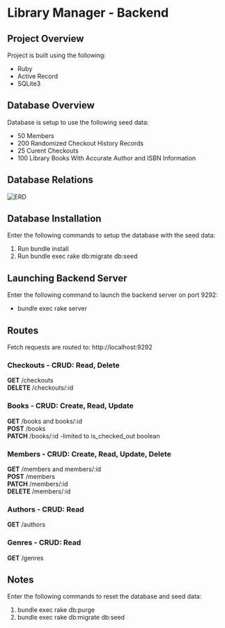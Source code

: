 # Library Manager - Backend

## Project Overview
Project is built using the following:
* Ruby
* Active Record
* SQLite3

## Database Overview
Database is setup to use the following seed data:
* 50 Members
* 200 Randomized Checkout History Records
* 25 Curent Checkouts
* 100 Library Books With Accurate Author and ISBN Information

## Database Relations
![ERD](https://imgur.com/7yRCA3B.png)

## Database Installation
Enter the following commands to setup the database with the seed data:
1. Run bundle install
2. Run bundle exec rake db:migrate db:seed

## Launching Backend Server
Enter the following command to launch the backend server on port 9292:
* bundle exec rake server

## Routes
Fetch requests are routed to: http://localhost:9292
### Checkouts - CRUD: Read, Delete
**GET** /checkouts \
**DELETE** /checkouts/:id
### Books - CRUD: Create, Read, Update
**GET** /books and books/:id \
**POST** /books \
**PATCH** /books/:id -limited to is_checked_out boolean
### Members - CRUD: Create, Read, Update, Delete
**GET** /members and members/:id \
**POST** /members \
**PATCH** /members/:id \
**DELETE** /members/:id 
### Authors - CRUD: Read
**GET** /authors
### Genres - CRUD: Read
**GET** /genres

## Notes
Enter the following commands to reset the database and seed data:
1. bundle exec rake db:purge
2. bundle exec rake db:migrate db:seed